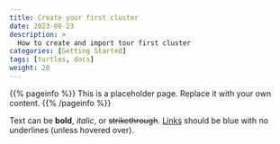 ```yaml
---
title: Create your first cluster
date: 2023-08-23
description: >
  How to create and import tour first cluster
categories: [Getting Started]
tags: [turtles, docs]
weight: 20
---
```


{{% pageinfo %}}
This is a placeholder page. Replace it with your own content.
{{% /pageinfo %}}


Text can be **bold**, _italic_, or ~~strikethrough~~. [Links](https://gohugo.io) should be blue with no underlines (unless hovered over).